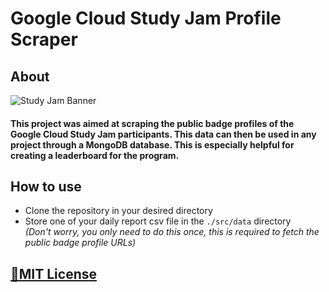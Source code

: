 # Google Cloud Study Jam Profile Scraper

## About

![Study Jam Banner](https://lh3.googleusercontent.com/uu8RsBaxJVLl5pXc4O3y8SukFWWBMJJECEd_0K01uKKMRzCn3DjrHmElSnhJd96ap8OUVDzvJ8XdHK3KFhRW8g=w02400)

#### This project was aimed at scraping the public badge profiles of the Google Cloud Study Jam participants. This data can then be used in any project through a MongoDB database. This is especially helpful for creating a leaderboard for the program.

## How to use

- Clone the repository in your desired directory
- Store one of your daily report csv file in the `./src/data` directory _<br>(Don't worry, you only need to do this once, this is required to fetch the public badge profile URLs)_

## [📃MIT License](https://opensource.org/license/mit/)
